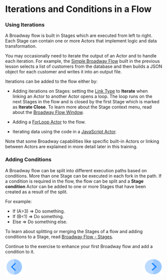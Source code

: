 # Iterations and Conditions in a Flow

### Using Iterations

A Broadway flow is built in Stages which are executed from left to right. Each Stage can contain one or more Actors that implement logic and data transformation. 

You may occasionally need to iterate the output of an Actor and to handle each iteration. For example, the [Simple Broadway Flow](05_create_broadway_flow.md#example---building-a-simple-broadway-flow) built in the previous lesson selects a list of customers from the database and then builds a JSON object for each customer and writes it into an output file.

Iterations can be added to the flow either by:

- Adding iterations on Stages: setting the [Link Type](/articles/19_Broadway/07_broadway_flow_linking_actors.md#link-object-properties)  to **Iterate** when linking an Actor to another Actor opens a loop. The loop runs on the next Stages in the flow and is closed by the first Stage which is marked as **Iterate Close**. To learn more about the Stage context menu, read about the [Broadway Flow Window](/articles/19_Broadway/18_broadway_flow_window.md).

- Adding a [ForLoop Actor](/articles/19_Broadway/21_iterations.md#forloop-actor) to the flow.

- Iterating data using the code in a [JavaScript Actor](/articles/19_Broadway/actors/01_javascript_actor.md).

Note that some Broadway capabilities like specific built-in Actors or linking between Actors are explained in more detail later in this training.

### Adding Conditions

A Broadway flow can be split into different execution paths based on conditions. More than one Stage can be executed in each fork in the path. If a condition is required in the flow, the flow can be split and a **Stage condition** Actor can be added to one or more Stages that have been created as a result of the split. 

  For example:

  - If (A>3) => Do something.
  - If (B<1) => Do something.
  - Else => Do something else.

To learn about splitting or merging the Stages of a flow and adding conditions to a Stage, read [Broadway Flow - Stages](/articles/19_Broadway/19_broadway_flow_stages.md). 

Continue to the exercise to enhance your first Broadway flow and add a condition to it. 

[![Previous](/articles/images/Previous.png)](05a_create_broadway_flow_example.md)[<img align="right" width="60" height="54" src="/articles/images/Next.png">](07_broadway_flow_add_condition_exercise.md)